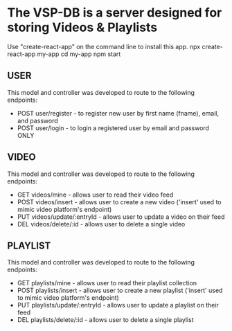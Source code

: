 # The VSP-DB is a server designed for storing Videos & Playlists

Use "create-react-app" on the command line to install this app.
npx create-react-app my-app
cd my-app
npm start

## USER
This model and controller was developed to route to the following endpoints:
* POST user/register - to register new user by first name (fname), email, and password
* POST user/login - to login a registered user by email and password ONLY

## VIDEO
This model and controller was developed to route to the following endpoints:
* GET videos/mine - allows user to read their video feed 
* POST videos/insert - allows user to create a new video ('insert' used to mimic video platform's endpoint)
* PUT videos/update/:entryId - allows user to update a video on their feed
* DEL videos/delete/:id - allows user to delete a single video

## PLAYLIST
This model and controller was developed to route to the following endpoints:
* GET playlists/mine - allows user to read their playlist collection 
* POST playlists/insert - allows user to create a new playlist ('insert' used to mimic video platform's endpoint)
* PUT playlists/update/:entryId - allows user to update a playlist on their feed
* DEL playlists/delete/:id - allows user to delete a single playlist